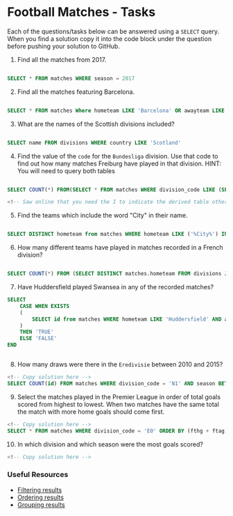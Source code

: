 # Football Matches - Tasks

Each of the questions/tasks below can be answered using a `SELECT` query. When you find a solution copy it into the code block under the question before pushing your solution to GitHub.

1) Find all the matches from 2017.

```sql

SELECT * FROM matches WHERE season = 2017 


```

2) Find all the matches featuring Barcelona.

```sql

SELECT * FROM matches Where hometeam LIKE 'Barcelona' OR awayteam LIKE 'Barcelona'; 


```

3) What are the names of the Scottish divisions included?

```sql

SELECT name FROM divisions WHERE country LIKE 'Scotland'


```

4) Find the value of the `code` for the `Bundesliga` division. Use that code to find out how many matches Freiburg have played in that division. HINT: You will need to query both tables

```sql

SELECT COUNT(*) FROM(SELECT * FROM matches WHERE division_code LIKE (SELECT code FROM divisions WHERE name LIKE 'Bundesliga') INTERSECT (SELECT * FROM matches WHERE hometeam LIKE 'Freiburg' Or awayteam LIKE 'Freiburg')) I 

<!-- Saw online that you need the I to indicate the derived table otherwise SQL will show Syntax Error -->


```

5) Find the teams which include the word "City" in their name. 

```sql

SELECT DISTINCT hometeam from matches WHERE hometeam LIKE ('%City%') INTERSECT SELECT DISTINCT awayteam from matches WHERE awayteam LIKE ('%City%') 


```

6) How many different teams have played in matches recorded in a French division?

```sql

SELECT COUNT(*) FROM (SELECT DISTINCT matches.hometeam FROM divisions JOIN matches ON divisions.code=matches.division_code AND divisions.country = 'France') I


```

7) Have Huddersfield played Swansea in any of the recorded matches?

```sql
SELECT
    CASE WHEN EXISTS 
    (
        SELECT id from matches WHERE hometeam LIKE 'Huddersfield' AND awayteam LIKE 'Swansea' OR awayteam LIKE 'Huddersfield' AND hometeam LIKE 'Swansea'
    )
    THEN 'TRUE'
    ELSE 'FALSE'
END



```

8) How many draws were there in the `Eredivisie` between 2010 and 2015?

```sql
<!-- Copy solution here -->
SELECT COUNT(id) FROM matches WHERE division_code = 'N1' AND season BETWEEN 2010 AND 2015 AND ftr = 'D'

```

9) Select the matches played in the Premier League in order of total goals scored from highest to lowest. When two matches have the same total the match with more home goals should come first.

```sql
<!-- Copy solution here -->
SELECT * FROM matches WHERE division_code = 'E0' ORDER BY (fthg + ftag) DESC, fthg DESC

```

10) In which division and which season were the most goals scored?

```sql
<!-- Copy solution here -->


```

### Useful Resources

- [Filtering results](https://www.w3schools.com/sql/sql_where.asp)
- [Ordering results](https://www.w3schools.com/sql/sql_orderby.asp)
- [Grouping results](https://www.w3schools.com/sql/sql_groupby.asp)